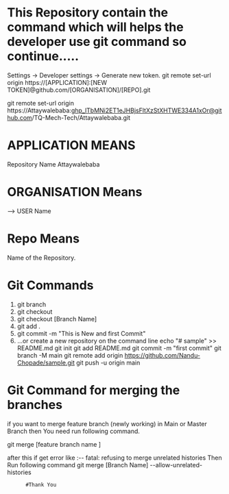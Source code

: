 # This Repository contain the command which will helps the developer use git command so continue.....



Settings → Developer settings → Generate new token.
git remote set-url origin https://[APPLICATION]:[NEW TOKEN]@github.com/[ORGANISATION]/[REPO].git

git remote set-url origin https://Attaywalebaba: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@github.com/TQ-Mech-Tech/Attaywalebaba.git

# APPLICATION MEANS
Repository Name Attaywalebaba 

# ORGANISATION Means
 --> USER Name 
# Repo Means
Name of the Repository.



# Git Commands 

1) git branch 
2) git checkout 
3) git checkout [Branch Name]
4) git add .
5) git commit -m "This is New and first Commit"
6) …or create a new repository on the command line
echo "# sample" >> README.md
git init
git add README.md
git commit -m "first commit"
git branch -M main
git remote add origin https://github.com/Nandu-Chopade/sample.git
git push -u origin main



# Git Command for merging the branches
if you want to merge feature branch (newly working) in Main or Master Branch then You need run following command.

git merge [feature branch name ] 

after this if get error like :-- 
          fatal: refusing to merge unrelated histories Then Run following command
          git merge [Branch Name] --allow-unrelated-histories
          
          
          #Thank You

